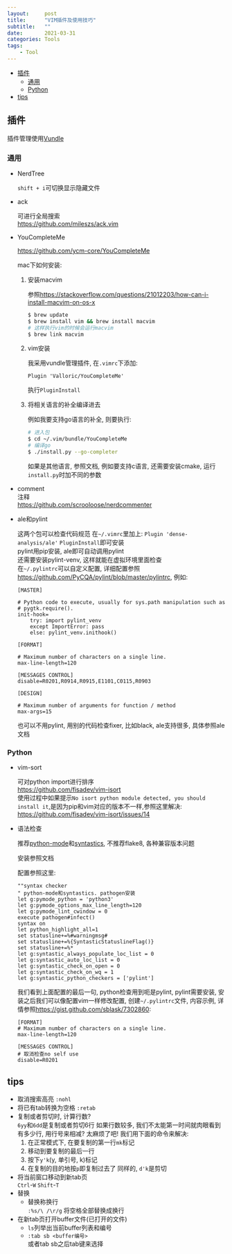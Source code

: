 ```yaml
---
layout:     post
title:      "VIM插件及使用技巧"
subtitle:   ""
date:       2021-03-31
categories: Tools
tags:
    - Tool
---
```


<!-- TOC -->

- [插件](#插件)
  - [通用](#通用)
  - [Python](#python)
- [tips](#tips)

<!-- /TOC -->

<a id="markdown-插件" name="插件"></a>
## 插件  

插件管理使用[Vundle](https://github.com/VundleVim/Vundle.vim)

<a id="markdown-通用" name="通用"></a>
### 通用

- NerdTree   

    `shift + i`可切换显示隐藏文件  
    
- ack  

    可进行全局搜索  
    <https://github.com/mileszs/ack.vim>  

- YouCompleteMe

    <https://github.com/ycm-core/YouCompleteMe>
    
    mac下如何安装:
    
    1. 安装macvim
        
        参照<https://stackoverflow.com/questions/21012203/how-can-i-install-macvim-on-os-x>
        
        ```sh
        $ brew update
        $ brew install vim && brew install macvim
        # 这样执行vim的时候会运行macvim
        $ brew link macvim
        ```
        
    2. vim安装
    
        我采用vundle管理插件, 在`.vimrc`下添加:
        ```
        Plugin 'Valloric/YouCompleteMe'
        ```
        执行`PluginInstall`
    
    3. 将相关语言的补全编译进去
    
        例如我要支持go语言的补全, 则要执行:
        
        ```sh
        # 进入包
        $ cd ~/.vim/bundle/YouCompleteMe
        # 编译go
        $ ./install.py --go-completer
        ```
        
        如果是其他语言, 参照文档, 例如要支持c语言, 还需要安装cmake, 运行`install.py`时加不同的参数

- comment  
    注释  
    <https://github.com/scrooloose/nerdcommenter>  

- ale和pylint  

    这两个包可以检查代码规范
    在`~/.vimrc`里加上: 
        `Plugin 'dense-analysis/ale'`
    `PluginInstall`即可安装  
    pylint用pip安装, ale即可自动调用pylint  
    还需要安装pylint-venv, 这样就能在虚拟环境里面检查  
    在`~/.pylintrc`可以自定义配置, 详细配置参照<https://github.com/PyCQA/pylint/blob/master/pylintrc>, 例如:
    ```
    [MASTER]

    # Python code to execute, usually for sys.path manipulation such as
    # pygtk.require().
    init-hook=
        try: import pylint_venv
        except ImportError: pass
        else: pylint_venv.inithook()
    
    [FORMAT]
    
    # Maximum number of characters on a single line.
    max-line-length=120
    
    [MESSAGES CONTROL]
    disable=R0201,R0914,R0915,E1101,C0115,R0903
    
    [DESIGN]
    
    # Maximum number of arguments for function / method
    max-args=15
    ```
    也可以不用pylint, 用别的代码检查fixer, 比如black, ale支持很多, 具体参照ale文档
     
<a id="markdown-python" name="python"></a>
### Python

- vim-sort  

    可对python import进行排序  
    <https://github.com/fisadev/vim-isort>  
    使用过程中如果提示`No isort python module detected, you should install it`,是因为pip和vim对应的版本不一样,参照这里解决:  
    <https://github.com/fisadev/vim-isort/issues/14>  
    
- 语法检查 

    推荐[python-mode](https://github.com/python-mode/python-mode)和[syntastics](https://github.com/vim-syntastic/syntastic), 不推荐flake8, 各种兼容版本问题

    安装参照文档
    
    配置参照这里:
    
    ```
    ""syntax checker
    " python-mode和syntastics. pathogen安装
    let g:pymode_python = 'python3'
    let g:pymode_options_max_line_length=120
    let g:pymode_lint_cwindow = 0
    execute pathogen#infect()
    syntax on
    let python_highlight_all=1
    set statusline+=%#warningmsg#
    set statusline+=%{SyntasticStatuslineFlag()}
    set statusline+=%*
    let g:syntastic_always_populate_loc_list = 0
    let g:syntastic_auto_loc_list = 0
    let g:syntastic_check_on_open = 0
    let g:syntastic_check_on_wq = 1
    let g:syntastic_python_checkers = ['pylint']
    ```
    
    我们看到上面配置的最后一句, python检查用到呃是pylint, pylint需要安装, 安装之后我们可以像配置vim一样修改配置, 创建`~/.pylintrc`文件, 内容示例, 详情参照<https://gist.github.com/sblask/7302860>:
    ```
    [FORMAT]
    # Maximum number of characters on a single line.
    max-line-length=120

    [MESSAGES CONTROL]
    # 取消检查no self use
    disable=R0201
    ```
    
<a id="markdown-tips" name="tips"></a>
## tips

- 取消搜索高亮 `:nohl`  
- 将已有tab转换为空格  `:retab`
- 复制或者剪切时, 计算行数?  
    `6yy`和`6dd`是复制或者剪切6行
    如果行数较多, 我们不太能第一时间就肉眼看到有多少行, 用行号来相减? 太麻烦了吧! 我们用下面的命令来解决:
    1. 在正常模式下, 在要复制的第一行`mk`标记
    2. 移动到要复制的最后一行
    3. 按下`y'k`(y, 单引号, k)标记
    4. 在复制的目的地按`p`即复制过去了
    同样的, `d'k`是剪切
- 将当前窗口移动到新tab页  
    `Ctrl`-`W` `Shift`-`T`
- 替换
  - 替换称换行  
    `:%s/\ /\r/g` 将空格全部替换成换行
- 在新tab页打开buffer文件(已打开的文件)
  - `ls`列举出当前buffer列表和编号
  - `:tab sb <buffer编号>`  
  或者tab sb之后tab键来选择